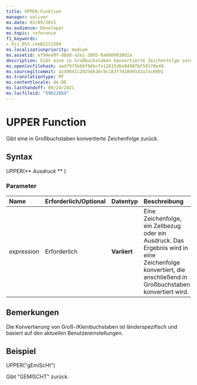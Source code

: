 ```yaml
---
title: UPPER-Funktion
manager: soliver
ms.date: 03/09/2015
ms.audience: Developer
ms.topic: reference
f1_keywords:
- Vis_DSS.chm82251509
ms.localizationpriority: medium
ms.assetid: ef94ee0f-dbb8-a2e1-1805-8a6609830d2a
description: Gibt eine in Großbuchstaben konvertierte Zeichenfolge zurück.
ms.openlocfilehash: aad79f5b04f94bcfe12615d6e0498fbf501f0e49
ms.sourcegitcommit: a1d9041c20256616c9c183f7d1049142a7ac6991
ms.translationtype: MT
ms.contentlocale: de-DE
ms.lasthandoff: 09/24/2021
ms.locfileid: "59622669"
---
```

# <a name="upper-function"></a>UPPER Function

Gibt eine in Großbuchstaben konvertierte Zeichenfolge zurück.
  
## <a name="syntax"></a>Syntax

UPPER(** *Ausdruck* ** ) 
  
### <a name="parameters"></a>Parameter

|**Name**|**Erforderlich/Optional**|**Datentyp**|**Beschreibung**|
|:-----|:-----|:-----|:-----|
| _expression_ <br/> |Erforderlich  <br/> |**Variiert** <br/> | Eine Zeichenfolge, ein Zellbezug oder ein Ausdruck. Das Ergebnis wird in eine Zeichenfolge konvertiert, die anschließend in Großbuchstaben konvertiert wird.  <br/> |
   
## <a name="remarks"></a>Bemerkungen

Die Konvertierung von Groß-/Kleinbuchstaben ist länderspezifisch und basiert auf den aktuellen Benutzereinstellungen. 
  
## <a name="example"></a>Beispiel

UPPER("gEmiScHt") 
  
Gibt "GEMISCHT" zurück. 
  

